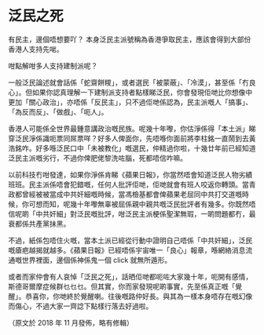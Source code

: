 # 泛民之死

有民主，邊個唔想要吖？ 本身泛民主派號稱為香港爭取民主，應該會得到大部份香港人支持先啱。

咁點解咁多人支持建制派呢？

一般泛民論述就會話係「蛇齋餅糭」，或者選民「被蒙蔽」、「冷漠」，甚至係「冇良心」。但如果你認真理解一下建制派支持者點樣睇泛民，你會發現佢哋比你想像中更加「關心政治」，亦唔係「反民主」，只不過佢哋係認為，民主派嘅人「搞事」、「為反而反」、「做戲」、「呃人」。

香港人可能係全世界最鍾意講政治嘅民族。呢幾十年嚟，你估淨係得「本土派」睇穿泛民淨係識呃票同屌票咩？好多人俾面你，先唔喺你面前將李柱銘一直鬧到去黃浩銘咋。好多喺泛民口中「未被教化」嘅選民，仲精過你啦，十幾廿年前已經知道泛民主派嘅劣行，不過你俾肥佬黎洗咗腦，死都唔信咋嘛。

以前科技冇咁發達，如果你淨係肯睇《蘋果日報》，你當然唔會知道泛民人物劣績班班。民主派係唔會犯錯嘅，任何人批評佢哋，佢哋就會有班人咬返你轉頭。當青政都曾經被被當成中共奸細嘅時候，當馮檢基都會俾蘋果老屈同中共打交道嘅時候，你可想而知，呢幾十年嚟無辜被屈係親中親共嘅泛民批評者有幾多。你既然唔信呢啲「中共奸細」對泛民嘅批評，咁泛民主派梗係聖潔無瑕，一啲問題都冇，最衰都係共產黨抺黑。

不過，紙係包唔住火嘅，當本土派已經從行動中證明自己唔係「中共奸細」，泛民嘅瘡疤越揭就越多。《蘋果日報》已經唔係宇宙唯一「良心」報章，喺網絡消息流通嘅世界裡面，邊個係神係鬼一個 click 就無所遁形。

或者而家仲會有人哀悼「泛民之死」，話晒佢哋都呃咗大家幾十年，呃開有感情，斯德哥爾摩症候群乜乜乜。但其實，你而家發現呢啲事實，先至係真正嘅「覺醒」。恭喜你，你哋終於覺醒喇。往後嘅路仲好長。與其為一樣本身唔存在嘅幻像而傷心，不過大家一齊諗下點樣行落去好過啦。

（原文於 2018 年 11 月發佈，略有修輯）

